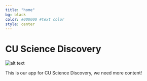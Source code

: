 ```yaml
---
title: "home"
bg: black     
color: #000000 #text color
style: center
---
```


# CU Science Discovery

![alt text](http://cdn1.bigcommerce.com/server3400/v4eyu8t/products/1668/images/2351/Cthulhu_President_1__28922.1427321197.1280.1280.jpg?c=2 "Cthulhu for Prez")








This is our app for CU Science Discovery, we need more content!
